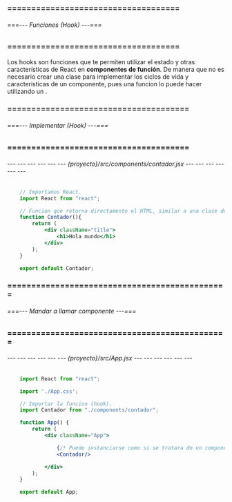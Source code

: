 ### ==================================== ###
###### ===--- Funciones (Hook) ---=== ######
### ==================================== ###

Los hooks son funciones que te permiten utilizar el estado y otras características de React en __componentes de función__.
De manera que no es necesario crear una clase [](class) para implementar los ciclos de vida y caracteristicas de 
un componente, pues una funcion lo puede hacer utilizando un [](hook).

### ====================================== ###
###### ===--- Implementar (Hook) ---=== ######
### ====================================== ###

###### --- --- --- --- --- --- {proyecto}/src/components/contador.jsx --- --- --- --- --- --- ######

```jsx
	// Importamos React.
	import React from "react";

	// Funcion que retorna directamente el HTML, similar a una clase de componente (Contador).
	function Contador(){
		return (
			<div className="title">
				<h1>Hola mundo</h1>
			</div>
		);
	}

	export default Contador;
```

### ============================================== ###
###### ===--- Mandar a llamar componente ---=== ######
### ============================================== ###

###### --- --- --- --- --- --- {proyecto}/src/App.jsx --- --- --- --- --- --- ######

```jsx
	import React from "react";

	import './App.css';

	// Importar la funcion (hook).
	import Contador from "./components/contador";

	function App() {
		return (
			<div className="App">

				{/* Puede instanciarse como si se tratara de un componente de clase. */}
				<Contador/>

			</div>
		);
	}

	export default App;
```